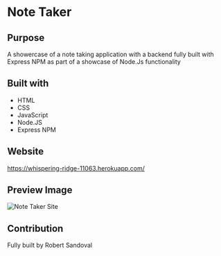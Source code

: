 # Note Taker

## Purpose 
A showercase of a note taking application with a backend fully built with Express NPM as part of a showcase of Node.Js functionality

## Built with
* HTML
* CSS
* JavaScript
* Node.JS
* Express NPM

## Website

https://whispering-ridge-11063.herokuapp.com/

## Preview Image
![Note Taker Site](https://i.imgur.com/Xntguy0.png "Note Taker")

## Contribution
Fully built by Robert Sandoval
